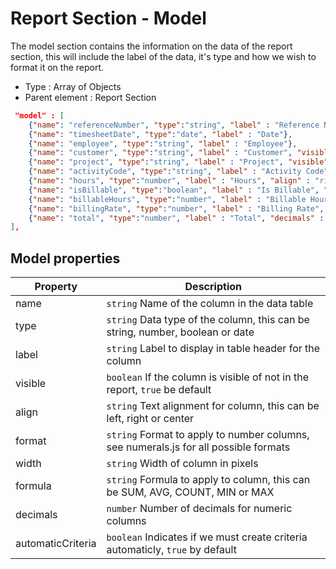 # Report Section - Model

The model section contains the information on the data of the report section, this will include the label of the data, it's type and how we wish to format it on the report.

- Type : Array of Objects
- Parent element : Report Section

```JSON
 "model" : [
    {"name": "referenceNumber", "type":"string", "label" : "Reference Number", "automaticCriteria": false},
    {"name": "timesheetDate", "type":"date", "label" : "Date"},                
    {"name": "employee", "type":"string", "label" : "Employee"},
    {"name": "customer", "type":"string", "label" : "Customer", "visible" : false},
    {"name": "project", "type":"string", "label" : "Project", "visible" : false},
    {"name": "activityCode", "type":"string", "label" : "Activity Code"},
    {"name": "hours", "type":"number", "label" : "Hours", "align" : "right", "format": "0.00", "width": "90", "formula" : "SUM"},
    {"name": "isBillable", "type":"boolean", "label" : "Is Billable", "visible" : true},
    {"name": "billableHours", "type":"number", "label" : "Billable Hours", "align" : "right", "format": "0.00", "width": "90", "formula" : "SUM"},
    {"name": "billingRate", "type":"number", "label" : "Billing Rate", "decimals" : 2, "format": "0.00$", "align" : "right", "width": "90", "formula" : "AVG"},
    {"name": "total", "type":"number", "label" : "Total", "decimals" : 2, "format": "0.00$", "align" : "right", "width": "90", "formula" : "SUM"}
],
```

## Model properties

| Property            | Description                          |
| ------------------- | ------------------------------------ |
| name             | `string` Name of the column in the data table |
| type         | `string` Data type of the column, this can be string, number, boolean or date |
| label  | `string` Label to display in table header for the column |
| visible  | `boolean` If the column is visible of not in the report, `true` be default |
| align  | `string` Text alignment for column, this can be left, right or center |
| format  | `string` Format to apply to number columns, see numerals.js for all possible formats |
| width  | `string` Width of column in pixels |
| formula  | `string` Formula to apply to column, this can be SUM, AVG, COUNT, MIN or MAX |
| decimals  | `number` Number of decimals for numeric columns |
| automaticCriteria  | `boolean` Indicates if we must create criteria automaticly, `true` by default |